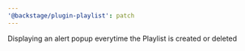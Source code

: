 ```yaml
---
'@backstage/plugin-playlist': patch
---
```


Displaying an alert popup everytime the Playlist is created or deleted
